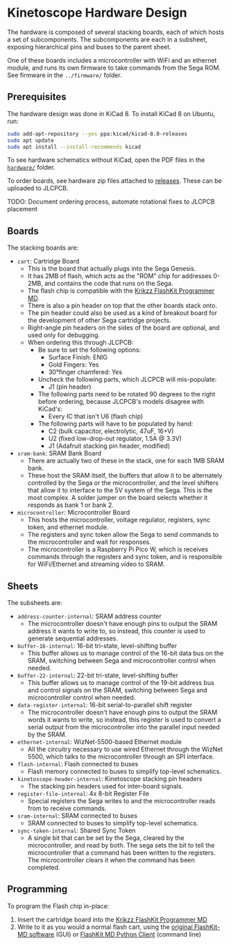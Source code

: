 # Kinetoscope Hardware Design

The hardware is composed of several stacking boards, each of which hosts a set
of subcomponents.  The subcomponents are each in a subsheet, exposing
hierarchical pins and buses to the parent sheet.

One of these boards includes a microcontroller with WiFi and an ethernet
module, and runs its own firmware to take commands from the Sega ROM.  See
firmware in the `../firmware/` folder.


## Prerequisites

The hardware design was done in KiCad 8.  To install KiCad 8 on Ubuntu, run:

```sh
sudo add-apt-repository --yes ppa:kicad/kicad-8.0-releases
sudo apt update
sudo apt install --install-recommends kicad
```

To see hardware schematics without KiCad, open the PDF files in the
[`hardware/`](hardware/) folder.

To order boards, see hardware zip files attached to
[releases](https://github.com/joeyparrish/kinetoscope/releases).  These can be
uploaded to JLCPCB.

TODO: Document ordering process, automate rotational fixes to JLCPCB placement


## Boards

The stacking boards are:
 - `cart`: Cartridge Board
   - This is the board that actually plugs into the Sega Genesis.
   - It has 2MB of flash, which acts as the "ROM" chip for addresses 0-2MB, and
     contains the code that runs on the Sega.
   - The flash chip is compatible with the [Krikzz FlashKit Programmer MD][].
   - There is also a pin header on top that the other boards stack onto.
   - The pin header could also be used as a kind of breakout board for the
     development of other Sega cartridge projects.
   - Right-angle pin headers on the sides of the board are optional, and used
     only for debugging.
   - When ordering this through JLCPCB:
     - Be sure to set the following options:
       - Surface Finish: ENIG
       - Gold Fingers: Yes
       - 30°finger chamfered: Yes
     - Uncheck the following parts, which JLCPCB will mis-populate:
       - J1 (pin header)
     - The following parts need to be rotated 90 degrees to the right before
       ordering, because JLCPCB's models disagree with KiCad's:
       - Every IC that isn't U6 (flash chip)
     - The following parts will have to be populated by hand:
       - C2 (bulk capacitor, electrolytic, 47uF, 16+V)
       - U2 (fixed low-drop-out regulator, 1.5A @ 3.3V)
       - J1 (Adafruit stacking pin header, modified)
 - `sram-bank`: SRAM Bank Board
   - There are actually two of these in the stack, one for each 1MB SRAM bank.
   - These host the SRAM itself, the buffers that allow it to be alternately
     controlled by the Sega or the microcontroller, and the level shifters that
     allow it to interface to the 5V system of the Sega. This is the most
     complex.  A solder jumper on the board selects whether it responds as bank
     1 or bank 2.
 - `microcontroller`: Microcontroller Board
   - This hosts the microcontroller, voltage regulator, registers, sync token,
     and ethernet module.
   - The registers and sync token allow the Sega to send commands to the
     microcontroller and wait for responses.
   - The microcontroller is a Raspberry Pi Pico W, which is receives commands
     through the registers and sync token, and is responsible for WiFi/Ethernet
     and streaming video to SRAM.


## Sheets

The subsheets are:
 - `address-counter-internal`: SRAM address counter
   - The microcontroller doesn't have enough pins to output the SRAM address it
     wants to write to, so instead, this counter is used to generate sequential
     addresses.
 - `buffer-16-internal`: 16-bit tri-state, level-shifting buffer
   - This buffer allows us to manage control of the 16-bit data bus on the
     SRAM, switching between Sega and microcontroller control when needed.
 - `buffer-22-internal`: 22-bit tri-state, level-shifting buffer
   - This buffer allows us to manage control of the 19-bit address bus and
     control signals on the SRAM, switching between Sega and microcontroller
     control when needed.
 - `data-register-internal`: 16-bit serial-to-parallel shift register
   - The microcontroller doesn't have enough pins to output the SRAM words it
     wants to write, so instead, this register is used to convert a serial
     output from the microcontroller into the parallel input needed by the
     SRAM.
 - `ethernet-internal`: WizNet-5500-based Ethernet module
   - All the circuitry necessary to use wired Ethernet through the WizNet 5500,
     which talks to the microcontroller through an SPI interface.
 - `flash-internal`: Flash connected to buses
   - Flash memory connected to buses to simplify top-level schematics.
 - `kinetoscope-header-internal`: Kinetoscope stacking pin headers
   - The stacking pin headers used for inter-board signals.
 - `register-file-internal`: 4x 8-bit Register File
   - Special registers the Sega writes to and the microcontroller reads from to
     receive commands.
 - `sram-internal`: SRAM connected to buses
   - SRAM connected to buses to simplify top-level schematics.
 - `sync-token-internal`: Shared Sync Token
   - A single bit that can be set by the Sega, cleared by the microcontroller,
     and read by both. The sega sets the bit to tell the microcontroller that a
     command has been written to the registers. The microcontroller clears it
     when the command has been completed.


## Programming

To program the Flash chip in-place:
 1. Insert the cartridge board into the [Krikzz FlashKit Programmer MD][]
 2. Write to it as you would a normal flash cart, using the
    [original FlashKit-MD software][] (GUI) or [FlashKit MD Python Client][]
    (command line)

[Krikzz FlashKit Programmer MD]: https://krikzz.com/our-products/accessories/flashkitmd.html
[original FlashKit-MD software]: https://krikzz.com/pub/support/flashkit-md/
[FlashKit MD Python Client]: https://github.com/joeyparrish/flashkit-md-py
